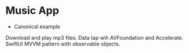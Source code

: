 # Music App

- Canonical example 

Download and play mp3 files.
Data tap wih AVFoundation and Accelerate.
SwiftUI MVVM pattern with observable objects.


